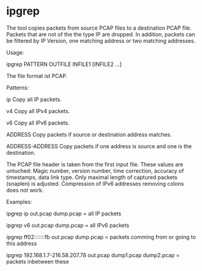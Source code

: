 # ipgrep

The tool copies packets from source PCAP files to a destination PCAP file.
Packets that are not of the the type IP are dropped. In addition, packets can
be filtered by IP Version, one matching address or two matching addresses.

Usage:

ipgrep PATTERN OUTFILE INFILE1 [INFILE2 ...]

The file format ist PCAP.

Patterns:

ip		Copy all IP packets.

v4		Copy all IPv4 packets.

v6		Copy all IPv6 packets.

ADDRESS		Copy packets if source or destination address matches.

ADDRESS-ADDRESS	Copy packets if one address is source and one is the destination.

The PCAP file header is taken from the first input file. These values are untuched:
Magic number, version number, time correction, accuracy of timestamps, data link type.
Only maximal length of captured packets (snaplen) is adjusted.
Compression of IPv6 addresses removing colons does not work.

Examples:

ipgrep ip out.pcap dump.pcap = all IP packets

ipgrep v6 out.pcap dump.pcap = all IPv6 packets

ipgrep ff02:::::::fb out.pcap dump.pcap = packets comming from or going to this address

ipgrep 192.168.1.7-216.58.207.78 out.pcap dump1.pcap dump2.pcap = packets inbetween these

